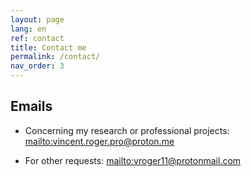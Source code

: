 ```yaml
---
layout: page
lang: en
ref: contact
title: Contact me
permalink: /contact/
nav_order: 3
---
```


## Emails

* Concerning my research or professional projects: <mailto:vincent.roger.pro@proton.me>

* For other requests: <mailto:vroger11@protonmail.com>
